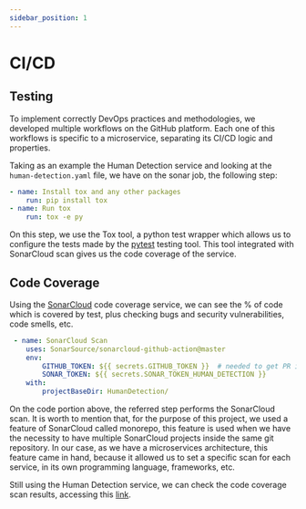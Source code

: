 ```yaml
---
sidebar_position: 1
---
```


# CI/CD

## Testing

To implement correctly DevOps practices and methodologies, we developed multiple workflows on the GitHub platform. Each one of this workflows is specific to a microservice, separating its CI/CD logic and properties.

Taking as an example the Human Detection service and looking at the `human-detection.yaml` file, we have on the sonar job, the following step:

~~~yaml
- name: Install tox and any other packages
    run: pip install tox
- name: Run tox
    run: tox -e py
~~~

On this step, we use the  Tox tool, a python test wrapper which allows us to configure the tests made by the [pytest](https://docs.pytest.org/en/7.1.x/) testing tool. This tool integrated with SonarCloud scan gives us the code coverage of the service.

## Code Coverage

Using the [SonarCloud](https://www.sonarsource.com/products/sonarcloud/) code coverage service, we can see the % of code which is covered by test, plus checking bugs and security vulnerabilities, code smells, etc. 

~~~yaml
 - name: SonarCloud Scan
    uses: SonarSource/sonarcloud-github-action@master
    env:
        GITHUB_TOKEN: ${{ secrets.GITHUB_TOKEN }}  # needed to get PR information, if any
        SONAR_TOKEN: ${{ secrets.SONAR_TOKEN_HUMAN_DETECTION }}
    with:
        projectBaseDir: HumanDetection/
~~~

On the code portion above, the referred step performs the SonarCloud scan. It is worth to mention that, for the purpose of this project, we used a feature of SonarCloud called monorepo, this feature is used when we have the necessity to have multiple SonarCloud projects inside the same git repository. In our case, as we have a microservices architecture, this feature came in hand, because it allowed us to set a specific scan for each service, in its own programming language, frameworks, etc.

[TODO: meter exemplo da interface do sonarcloud após um scan]: #

Still using the Human Detection service, we can check the code coverage scan results, accessing this [link](https://sonarcloud.io/project/overview?id=es-project-human-detection).